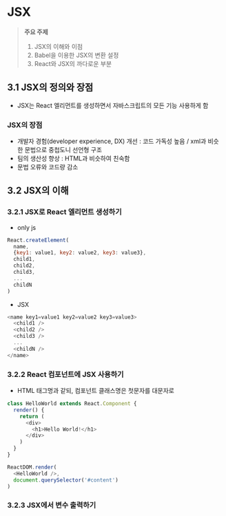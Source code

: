 # JSX

> **주요 주제**
> 1. JSX의 이해와 이점
> 2. Babel을 이용한 JSX의 변환 설정
> 3. React와 JSX의 까다로운 부분

## 3.1 JSX의 정의와 장점
- JSX는 React 엘리먼트를 생성하면서 자바스크립트의 모든 기능 사용하게 함

### JSX의 장점
- 개발자 경험(developer experience, DX) 개선 : 코드 가독성 높음 / xml과 비슷한 문법으로 중첩도니 선언형 구조
- 팀의 생산성 향상 : HTML과 비슷하여 친숙함
- 문법 오류와 코드량 감소 

## 3.2 JSX의 이해

### 3.2.1 JSX로 React 엘리먼트 생성하기
- only js
```js
React.createElement(
  name,
  {key1: value1, key2: value2, key3: value3},
  child1, 
  child2,
  child3,
  ...
  childN
)
```
- JSX
```js
<name key1=value1 key2=value2 key3=value3>
  <child1 />
  <child2 />
  <child3 />
  ...
  <childN />
</name>
```

### 3.2.2 React 컴포넌트에 JSX 사용하기
- HTML 태그명과 같되, 컴포넌트 클래스명은 첫문자를 대문자로
```js
class HelloWorld extends React.Component {
  render() {
    return (
      <div>
        <h1>Hello World!</h1>
      </div>
    )
  }
}

ReactDOM.render(
  <HelloWorld />,
  document.querySelector('#content')
)
```

### 3.2.3 JSX에서 변수 출력하기
